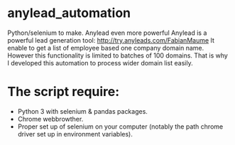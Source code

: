 # anylead_automation
Python/selenium to make. Anylead even more powerful
Anylead is a powerful lead generation tool: http://try.anyleads.com/FabianMaume
It enable to get a list of employee based one company domain name. However this functionality is limited to batches of 100 domains. That is why I developed this automation to process wider domain list easily.

# The script require:
  * Python 3 with selenium & pandas packages.
  * Chrome webbrowther.
  * Proper set up of selenium on your computer (notably the path chrome driver set up in environment variables).
